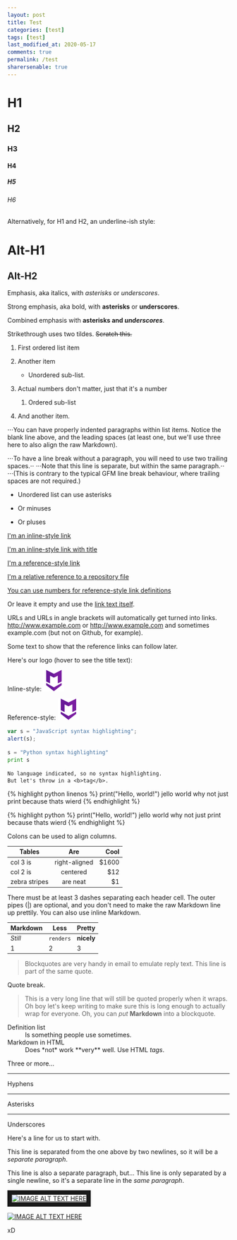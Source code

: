 ```yaml
---
layout: post
title: Test
categories: [test]
tags: [test]
last_modified_at: 2020-05-17
comments: true
permalink: /test
sharersenable: true
---
```


# H1

## H2

### H3

#### H4

##### H5

###### H6

Alternatively, for H1 and H2, an underline-ish style:

# Alt-H1

## Alt-H2

Emphasis, aka italics, with _asterisks_ or _underscores_.

Strong emphasis, aka bold, with **asterisks** or **underscores**.

Combined emphasis with **asterisks and _underscores_**.

Strikethrough uses two tildes. ~~Scratch this.~~

1. First ordered list item
2. Another item

   - Unordered sub-list.

3. Actual numbers don't matter, just that it's a number
   1. Ordered sub-list
4. And another item.

⋅⋅⋅You can have properly indented paragraphs within list items. Notice the blank line above, and the leading spaces (at least one, but we'll use three here to also align the raw Markdown).

⋅⋅⋅To have a line break without a paragraph, you will need to use two trailing spaces.⋅⋅
⋅⋅⋅Note that this line is separate, but within the same paragraph.⋅⋅
⋅⋅⋅(This is contrary to the typical GFM line break behaviour, where trailing spaces are not required.)

- Unordered list can use asterisks

* Or minuses

- Or pluses

[I'm an inline-style link](https://www.google.com)

[I'm an inline-style link with title](https://www.google.com "Google's Homepage")

[I'm a reference-style link][arbitrary case-insensitive reference text]

[I'm a relative reference to a repository file](../blob/master/LICENSE)

[You can use numbers for reference-style link definitions][1]

Or leave it empty and use the [link text itself].

URLs and URLs in angle brackets will automatically get turned into links.
http://www.example.com or <http://www.example.com> and sometimes
example.com (but not on Github, for example).

Some text to show that the reference links can follow later.

[arbitrary case-insensitive reference text]: https://www.mozilla.org
[1]: http://slashdot.org
[link text itself]: http://www.reddit.com

Here's our logo (hover to see the title text):

Inline-style:
![alt text](https://github.com/adam-p/markdown-here/raw/master/src/common/images/icon48.png "Logo Title Text 1")

Reference-style:
![alt text][logo]

[logo]: https://github.com/adam-p/markdown-here/raw/master/src/common/images/icon48.png "Logo Title Text 2"

```javascript
var s = "JavaScript syntax highlighting";
alert(s);
```

```python
s = "Python syntax highlighting"
print s
```

```
No language indicated, so no syntax highlighting.
But let's throw in a <b>tag</b>.
```

{% highlight python linenos %}
print("Hello, world!")
jello world
why not just print
because thats wierd
{% endhighlight %}

{% highlight python %}
print("Hello, world!")
jello world
why not just print
because thats wierd
{% endhighlight %}

Colons can be used to align columns.

| Tables        |      Are      |  Cool |
| ------------- | :-----------: | ----: |
| col 3 is      | right-aligned | $1600 |
| col 2 is      |   centered    |   $12 |
| zebra stripes |   are neat    |    $1 |

There must be at least 3 dashes separating each header cell.
The outer pipes (|) are optional, and you don't need to make the
raw Markdown line up prettily. You can also use inline Markdown.

| Markdown | Less      | Pretty     |
| -------- | --------- | ---------- |
| _Still_  | `renders` | **nicely** |
| 1        | 2         | 3          |

> Blockquotes are very handy in email to emulate reply text.
> This line is part of the same quote.

Quote break.

> This is a very long line that will still be quoted properly when it wraps. Oh boy let's keep writing to make sure this is long enough to actually wrap for everyone. Oh, you can _put_ **Markdown** into a blockquote.

<dl>
<dt>Definition list</dt>
<dd>Is something people use sometimes.</dd>

<dt>Markdown in HTML</dt>
<dd>Does *not* work **very** well. Use HTML <em>tags</em>.</dd>
</dl>

Three or more...

---

Hyphens

---

Asterisks

---

Underscores

Here's a line for us to start with.

This line is separated from the one above by two newlines, so it will be a _separate paragraph_.

This line is also a separate paragraph, but...
This line is only separated by a single newline, so it's a separate line in the _same paragraph_.

<a href="http://www.youtube.com/watch?feature=player_embedded&v=D2_r4q2imnQ
" target="_blank"><img src="http://img.youtube.com/vi/D2_r4q2imnQ/0.jpg"
alt="IMAGE ALT TEXT HERE" width="240" height="180" border="10" /></a>

[![IMAGE ALT TEXT HERE](http://img.youtube.com/vi/YOUTUBE_VIDEO_ID_HERE/0.jpg)](http://www.youtube.com/watch?v=D2_r4q2imnQ)

xD
